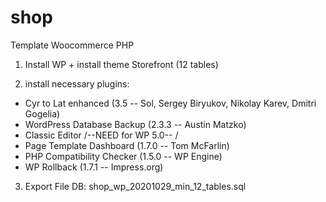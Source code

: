 # shop
Template Woocommerce PHP

1. Install WP + install theme Storefront (12 tables)

2. install necessary plugins:
* Cyr to Lat enhanced  (3.5 -- Sol, Sergey Biryukov, Nikolay Karev, Dmitri Gogelia)
* WordPress Database Backup (2.3.3 -- Austin Matzko)
* Classic Editor /--NEED for WP 5.0-- /
* Page Template Dashboard (1.7.0 -- Tom McFarlin)
* PHP Compatibility Checker (1.5.0 -- WP Engine)
* WP Rollback (1.7.1 -- Impress.org)

3. Export File DB: shop_wp_20201029_min_12_tables.sql


